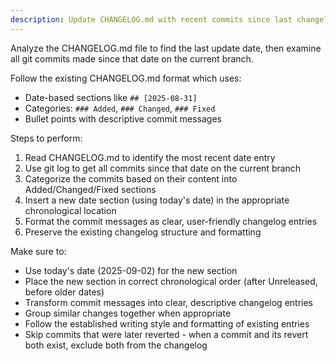 ```yaml
---
description: Update CHANGELOG.md with recent commits since last changelog entry
---
```


Analyze the CHANGELOG.md file to find the last update date, then examine all git commits made since that date on the current branch. 

Follow the existing CHANGELOG.md format which uses:
- Date-based sections like `## [2025-08-31]`
- Categories: `### Added`, `### Changed`, `### Fixed`
- Bullet points with descriptive commit messages

Steps to perform:
1. Read CHANGELOG.md to identify the most recent date entry
2. Use git log to get all commits since that date on the current branch
3. Categorize the commits based on their content into Added/Changed/Fixed sections
4. Insert a new date section (using today's date) in the appropriate chronological location
5. Format the commit messages as clear, user-friendly changelog entries
6. Preserve the existing changelog structure and formatting

Make sure to:
- Use today's date (2025-09-02) for the new section
- Place the new section in correct chronological order (after Unreleased, before older dates)
- Transform commit messages into clear, descriptive changelog entries
- Group similar changes together when appropriate
- Follow the established writing style and formatting of existing entries
- Skip commits that were later reverted - when a commit and its revert both exist, exclude both from the changelog